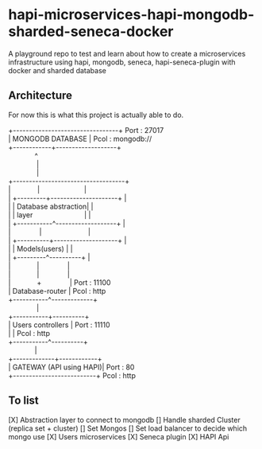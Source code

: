 # hapi-microservices-hapi-mongodb-sharded-seneca-docker
A playground repo to test and learn about how to create a microservices infrastructure using hapi, mongodb, seneca, hapi-seneca-plugin with docker and sharded database

## Architecture 

For now this is what this project is actually able to do. 

+---------------------------------+  Port : 27017  
 |   MONGODB DATABASE       |  Pcol : mongodb://  
 +------------+-------------------+  
&ensp; &ensp;&ensp;&ensp;&ensp;&ensp;&ensp;^  
&ensp; &ensp;&ensp;&ensp;&ensp;&ensp;&ensp; |  
&ensp; &ensp;&ensp;&ensp;&ensp;&ensp;&ensp; |  
  +-----------------------------------+  
  | &ensp; &ensp;&ensp;&ensp;&ensp;&ensp; |&ensp; &ensp;&ensp;&ensp;&ensp;&ensp;&ensp; &ensp; &ensp; &ensp; |  
  | +---------+---------------------+ |  
  | | Database abstraction| |  
  | |      layer &ensp;&ensp;&ensp; &ensp; &ensp;&ensp;&ensp;&ensp; &ensp; &ensp;&ensp;&ensp;| |  
  | +-----------^-------------------+ |  
  | &ensp;&ensp;&ensp; &ensp; &ensp; &ensp;|   &ensp;&ensp;&ensp; &ensp; &ensp;&ensp;&ensp;&ensp; &ensp; &ensp;          |  
  | +----------+--------------------+  |  
  | |      Models(users) |  |  
  | +---------^----------+  |  
  |&ensp; &ensp;&ensp;&ensp;&ensp;&ensp;&ensp;| &ensp; &ensp;&ensp;&ensp;&ensp;&ensp;&ensp;|  
  |&ensp; &ensp;&ensp;&ensp;&ensp;&ensp;&ensp;| &ensp; &ensp;&ensp;&ensp;&ensp;&ensp;&ensp;|  
  |&ensp; &ensp;&ensp;&ensp;&ensp;&ensp;&ensp;+ &ensp; &ensp;&ensp;&ensp;&ensp;&ensp;&ensp;| Port : 11100  
  |    Database-router      | Pcol : http  
  +-----------^-------------+  
&ensp; &ensp;&ensp;&ensp;&ensp;&ensp;&ensp; |  
  +-----------+----------+  
  |    Users controllers |     Port : 11110  
  |                      |     Pcol : http  
  +-----------^----------+  
 &ensp; &ensp;&ensp;&ensp;&ensp;&ensp;&ensp;|  
+-------------+------------+  
|  GATEWAY (API using HAPI)|    Port : 80  
+--------------------------+    Pcol : http  
## To list 

[X] Abstraction layer to connect to mongodb
[] Handle sharded Cluster (replica set + cluster)
[] Set Mongos
[] Set load balancer to decide which mongo use
[X] Users microservices
[X] Seneca plugin
[X] HAPI Api